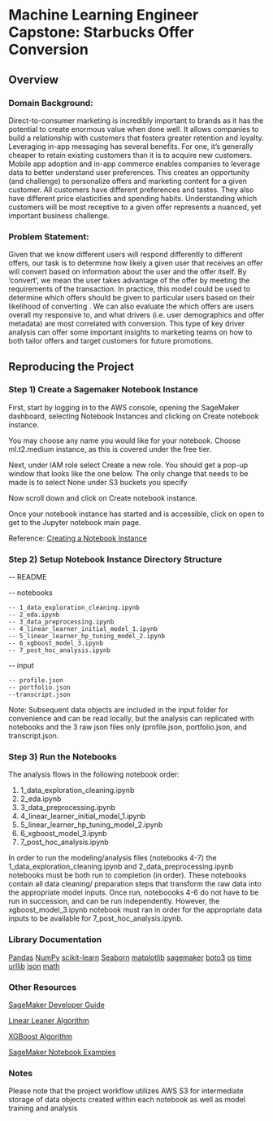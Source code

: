 
# Machine Learning Engineer Capstone: Starbucks Offer Conversion

## Overview

### Domain Background:
Direct-to-consumer marketing is incredibly important to brands as it has the potential to create enormous value when done well. It allows companies to build a relationship with customers that fosters greater retention and loyalty. Leveraging in-app messaging has several benefits. For one, it’s generally cheaper to retain existing customers than it is to acquire new customers. Mobile app adoption and in-app commerce enables companies to leverage data to better understand user preferences. This creates an opportunity (and challenge) to personalize offers and marketing content for a given customer. All customers have different preferences and tastes. They also have different price elasticities and spending habits. Understanding which customers will be most receptive to a given offer represents a nuanced, yet important business challenge.

### Problem Statement:
Given that we know different users will respond differently to different offers, our task is to determine how likely a given user that receives an offer will convert based on information about the user and the offer itself. By ‘convert’, we mean the user takes advantage of the offer by meeting the requirements of the transaction. In practice, this model could be used to determine which offers should be given to particular users based on their likelihood of converting . We can also evaluate the which offers are users overall my responsive to, and what drivers (i.e. user demographics and offer metadata) are most correlated with conversion. This type of key driver analysis can offer some important insights to marketing teams on how to both tailor offers and target customers for future promotions.


## Reproducing the Project

### Step 1) Create a Sagemaker Notebook Instance
First, start by logging in to the AWS console, opening the SageMaker dashboard, selecting Notebook Instances and clicking on Create notebook instance.

You may choose any name you would like for your notebook. Choose ml.t2.medium instance, as this is covered under the free tier.

Next, under IAM role select Create a new role. You should get a pop-up window that looks like the one below. The only change that needs to be made is to select None under S3 buckets you specify

Now scroll down and click on Create notebook instance.

Once your notebook instance has started and is accessible, click on open to get to the Jupyter notebook main page.

Reference: [Creating a Notebook Instance](https://docs.aws.amazon.com/sagemaker/latest/dg/howitworks-create-ws.html)

### Step 2) Setup Notebook Instance Directory Structure

-- README

-- notebooks

    -- 1_data_exploration_cleaning.ipynb
    -- 2_eda.ipynb
    -- 3_data_preprocessing.ipynb
    -- 4_linear_learner_initial_model_1.ipynb
    -- 5_linear_learner_hp_tuning_model_2.ipynb
    -- 6_xgboost_model_3.ipynb
    -- 7_post_hoc_analysis.ipynb

-- input

    -- profile.json
    -- portfolio.json
    --transcript.json
    
Note: Subsequent data objects are included in the input folder for convenience and can be read locally, but the analysis can replicated with notebooks and the 3 raw json files only (profile.json, portfolio.json, and transcript.json.

### Step 3) Run the Notebooks
The analysis flows in the following notebook order:
1. 1_data_exploration_cleaning.ipynb
2. 2_eda.ipynb
3. 3_data_preprocessing.ipynb
4. 4_linear_learner_initial_model_1.ipynb
5. 5_linear_learner_hp_tuning_model_2.ipynb
6. 6_xgboost_model_3.ipynb
7. 7_post_hoc_analysis.ipynb

In order to run the modeling/analysis files (notebooks 4-7) the 1_data_exploration_cleaning.ipynb and 2_data_preprocessing.ipynb notebooks must be both run to completion (in order). These notebooks contain all data cleaning/ preparation steps that transform the raw data into the appropriate model inputs. Once run, noteboooks 4-6 do not have to be run in succession, and can be run independently. However, the xgboost_model_3.ipynb notebook must ran in order for the appropriate data inputs to be available for 7_post_hoc_analysis.ipynb.

### Library Documentation
[Pandas](https://pandas.pydata.org/docs/)
[NumPy](https://numpy.org/doc/)
[scikit-learn](https://scikit-learn.org/stable/)
[Seaborn](https://seaborn.pydata.org/)
[matplotlib](https://matplotlib.org/stable/contents.html)
[sagemaker](https://sagemaker.readthedocs.io/en/stable/)
[boto3](https://boto3.amazonaws.com/v1/documentation/api/latest/index.html)
[os](https://docs.python.org/3/library/os.html)
[time](https://docs.python.org/3/library/time.html)
[urllib](https://docs.python.org/3/library/urllib.html)
[json](https://docs.python.org/3/library/json.html)
[math](https://docs.python.org/3/library/math.html)

### Other Resources
[SageMaker Developer Guide](https://docs.aws.amazon.com/sagemaker/latest/dg/whatis.html)

[Linear Leaner Algorithm](https://docs.aws.amazon.com/sagemaker/latest/dg/linear-learner.html)

[XGBoost Algorithm](https://docs.aws.amazon.com/sagemaker/latest/dg/xgboost.html)

[SageMaker Notebook Examples](https://github.com/aws/amazon-sagemaker-examples)

### Notes
Please note that the project workflow utilizes AWS S3 for intermediate storage of data objects created within each notebook as well as model training and analysis
